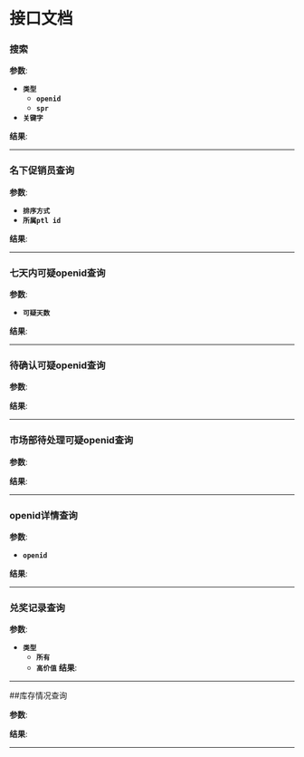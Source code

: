 # 接口文档

### 搜索

**参数**:
- **`类型`**
    - **`openid`**
    - **`spr`**
- **`关键字`**

**结果**:

---

### 名下促销员查询

**参数**:
- **`排序方式`**
- **`所属ptl id`**

**结果**:

---

### 七天内可疑openid查询

**参数**:
- **`可疑天数`**

**结果**:

---

### 待确认可疑openid查询

**参数**:

**结果**:

---


### 市场部待处理可疑openid查询

**参数**:

**结果**:

---

### openid详情查询

**参数**:
- **`openid`**

**结果**:

---

### 兑奖记录查询

**参数**:
- **`类型`**
    - **`所有`**
    - **`高价值`**
**结果**:

---

##库存情况查询

**参数**:

**结果**:

---